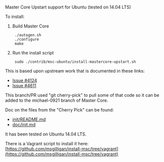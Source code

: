 Master Core Upstart support for Ubuntu (tested on 14.04 LTS)

To install:

1. Build Master Core

        ./autogen.sh
        ./configure
        make

1. Run the install script

        sudo ./contrib/msc-ubuntu/install-mastercore-upstart.sh


This is based upon upstream work that is documented in these links:

* [Issue #4124](https://github.com/bitcoin/bitcoin/issues/4124)
* [Issue #4611](https://github.com/bitcoin/bitcoin/pull/4611)

This branch/PR used "git cherry-pick" to pull some of that code so it can be added to the michael-0921 branch of Master Core.

Doc on the files from the "Cherry Pick" can be found:

* [init/README.md](../init/README.md)
* [doc/init.md](../../doc/init.md)

It has been tested on Ubuntu 14.04 LTS.

There is a Vagrant script to install it here:
[https://github.com/msgilligan/install-msc/tree/vagrant](https://github.com/msgilligan/install-msc/tree/vagrant)


